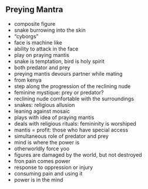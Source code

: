 <!-- order:15 -->
## Preying Mantra
- composite figure
- snake burrowing into the skin
- “cyborgs”
- face is machine like
- ability to attack in the face
- play on praying mantis
- snake is temptation, bird is holy spirit
- both predator and prey
- preying mantis devours partner while mating
- from kenya
- step along the progression of the reclining nude
- feminine mystique: prey or predator?
- reclining nude comfortable with the surroundings
- snakes: religious allusion
- leaning against mosaic
- plays with idea of praying mantis
- deals with religious rituals: femininity is worshiped
- mantis = profit: those who have special access
- simultaneous role of predator and prey
- mind is where the power is
- otherworldly force yoo
- figures are damaged by the world, but not destroyed
- fron pain comes power
- response to oppression or injury
- consuming pain and using it
- power is in the mind
